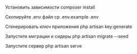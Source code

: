 Установить зависимости
composer install

Скопируйте .env файл
cp .env.example .env

Сгенерировать ключ приложения
php artisan key:generate

Запустите миграции и cидеры
php artisan migrate --seed


Запустите сервер
php artisan serve